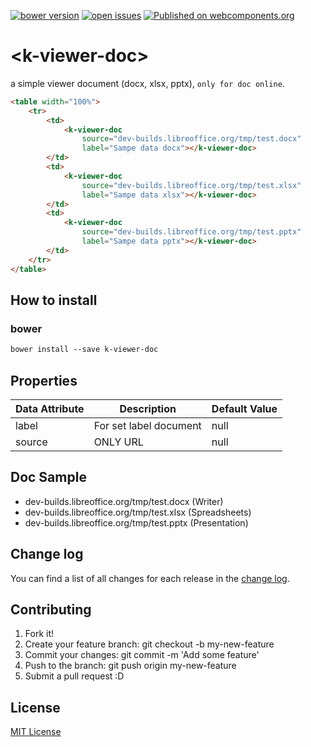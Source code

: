 [![bower version](https://img.shields.io/bower/v/k-viewer-doc.svg)](https://libraries.io/bower/k-viewer-doc) 
[![open issues](https://img.shields.io/github/issues/k4ng%2Fk-viewer-doc.svg)](https://github.com/k4ng/k-viewer-doc/issues) 
[![Published on webcomponents.org](https://img.shields.io/badge/webcomponents.org-published-blue.svg)](https://www.webcomponents.org/element/k4ng/k-viewer-doc) 


# \<k-viewer-doc\>

a simple viewer document (docx, xlsx, pptx), ``` only for doc online ```.

<!--
```
<custom-element-demo height="300">
  <template>
    <script src="../webcomponentsjs/webcomponents-lite.js"></script>
    <link rel="import" href="k-viewer-doc.html">
    <next-code-block></next-code-block>
  </template>
</custom-element-demo>
```
-->
```html
<table width="100%">
    <tr>
        <td>
            <k-viewer-doc 
                source="dev-builds.libreoffice.org/tmp/test.docx" 
                label="Sampe data docx"></k-viewer-doc>
        </td>
        <td>
            <k-viewer-doc 
                source="dev-builds.libreoffice.org/tmp/test.xlsx" 
                label="Sampe data xlsx"></k-viewer-doc>
        </td>
        <td>
            <k-viewer-doc 
                source="dev-builds.libreoffice.org/tmp/test.pptx" 
                label="Sampe data pptx"></k-viewer-doc>
        </td>
    </tr>
</table>
```


## How to install

### bower

```markdown
bower install --save k-viewer-doc
```


## Properties

Data Attribute | Description | Default Value
-------------- | ----------- | -------------
label | For set label document | null 
source | ONLY URL | null


## Doc Sample

- dev-builds.libreoffice.org/tmp/test.docx (Writer)
- dev-builds.libreoffice.org/tmp/test.xlsx (Spreadsheets)
- dev-builds.libreoffice.org/tmp/test.pptx (Presentation)


## Change log

You can find a list of all changes for each release in the [change log](https://github.com/k4ng/k-viewer-doc/blob/master/CHANGELOG.md).


## Contributing

1. Fork it!
1. Create your feature branch: git checkout -b my-new-feature
1. Commit your changes: git commit -m 'Add some feature'
1. Push to the branch: git push origin my-new-feature
1. Submit a pull request :D


## License

[MIT License](https://github.com/dyazincahya/k-viewer-doc/blob/master/LICENSE) 

